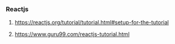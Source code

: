 ### Reactjs 

1. https://reactjs.org/tutorial/tutorial.html#setup-for-the-tutorial

2. https://www.guru99.com/reactjs-tutorial.html
